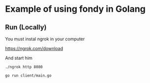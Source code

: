 # Example of using fondy in Golang

## Run (Locally)
You must instal ngrok in your computer

https://ngrok.com/download

And start him
```
./ngrok http 8080
```


```
go run client/main.go
```